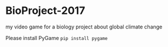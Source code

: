 # BioProject-2017
my video game for a biology project about global climate change

Please install PyGame
`pip install pygame`
